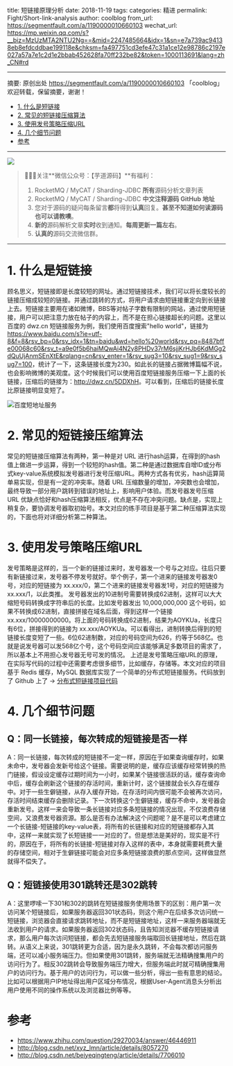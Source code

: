 title: 短链接原理分析
date: 2018-11-19
tags:
categories: 精进
permalink: Fight/Short-link-analysis
author: coolblog
from_url: https://segmentfault.com/a/1190000010660103
wechat_url: https://mp.weixin.qq.com/s?__biz=MzUzMTA2NTU2Ng==&mid=2247485664&idx=1&sn=e7a739ac94138eb8efdcddbae199118e&chksm=fa497751cd3efe47c31a1ce12e98786c2197e027a57a7e1c2d1e2bbab452628fa70ff232be82&token=1000113691&lang=zh_CN#rd

-------

摘要: 原创出处 https://segmentfault.com/a/1190000010660103 「coolblog」欢迎转载，保留摘要，谢谢！

- [1. 什么是短链接](http://www.iocoder.cn/Fight/Short-link-analysis/)
- [2. 常见的短链接压缩算法](http://www.iocoder.cn/Fight/Short-link-analysis/)
- [3. 使用发号策略压缩URL](http://www.iocoder.cn/Fight/Short-link-analysis/)
- [4. 几个细节问题](http://www.iocoder.cn/Fight/Short-link-analysis/)
- [参考](http://www.iocoder.cn/Fight/Short-link-analysis/)

-------

![](http://www.iocoder.cn/images/common/wechat_mp_2017_07_31.jpg)

> 🙂🙂🙂关注**微信公众号：【芋道源码】**有福利：
> 1. RocketMQ / MyCAT / Sharding-JDBC **所有**源码分析文章列表
> 2. RocketMQ / MyCAT / Sharding-JDBC **中文注释源码 GitHub 地址**
> 3. 您对于源码的疑问每条留言**都**将得到**认真**回复。**甚至不知道如何读源码也可以请教噢**。
> 4. **新的**源码解析文章**实时**收到通知。**每周更新一篇左右**。
> 5. **认真的**源码交流微信群。

-------

# 1. 什么是短链接

顾名思义，短链接即是长度较短的网址。通过短链接技术，我们可以将长度较长的链接压缩成较短的链接。并通过跳转的方式，将用户请求由短链接重定向到长链接上去。短链接主要用在诸如微博，BBS等对帖子字数有限制的网站，通过使用短链接，用户可以把注意力放在帖子的内容上，而不是在担心链接超长的问题。这里以百度的 dwz.cn 短链接服务为例，我们使用百度搜索"hello world"，链接为<https://www.baidu.com/s?ie=utf-8&f=8&rsv_bp=0&rsv_idx=1&tn=baidu&wd=hello%20world&rsv_pq=8487bffe00068c60&rsv_t=a9e0f5b6haiMQwAi4N2y8PHDv37rM6sjjKrHJb6KdMGg2dQuUjAnmSEnXtE&rqlang=cn&rsv_enter=1&rsv_sug3=10&rsv_sug1=9&rsv_sug7=100>，统计了一下，这条链接长度为230。如此长的链接占据微博篇幅不说，也会影响微博的美观度。这个时候我们可以使用百度短链接服务压缩一下上面的长链接，压缩后的链接为：<http://dwz.cn/5DDXhH>。可以看到，压缩后的链接长度比原链接明显变短了。

![百度短地址服务](http://static.iocoder.cn/82c24c527440483780bd21951e792de5)

# 2. 常见的短链接压缩算法

常见的短链接压缩算法有两种，第一种是对 URL 进行hash运算，在得到的hash值上做进一步运算，得到一个较短的hash值。第二种是通过数据库自增ID或分布式key-value系统模拟发号器进行发号压缩URL。两种方式各有优劣，hash运算简单易实现，但是有一定的冲突率。随着 URL 压缩数量的增加，冲突数也会增加，最终导致一部分用户跳转到错误的地址上，影响用户体验。而发号器发号压缩 URL 优缺点恰好和hash压缩算法相反，优点是不存在冲突问题。缺点是，实现上稍复杂，要协调发号器取初始号。本文对应的练手项目是基于第二种压缩算法实现的，下面也将对详细分析第二种算法。

# 3. 使用发号策略压缩URL

发号策略是这样的，当一个新的链接过来时，发号器发一个号与之对应。往后只要有新链接过来，发号器不停发号就好。举个例子，第一个进来的链接发号器发0号，对应的短链接为 xx.xxx/0，第二个进来的链接发号器发1号，对应的短链接为 xx.xxx/1，以此类推。
发号器发出的10进制号需要转换成62进制，这样可以大大缩短号码转换成字符串后的长度。比如发号器发出 10,000,000,000 这个号码，如果不转换成62进制，直接拼接在域名后面，得到这样一个链接 xx.xxx/10000000000。将上面的号码转换成62进制，结果为AOYKUa，长度只有6位，拼接得到的链接为 xx.xxx/AOYKUa。可以看得出，进制转换后得到的短链接长度变短了一些。6位62进制数，对应的号码空间为626，约等于568亿。也就是说发号器可以发568亿个号，这个号码空间应该能够满足多数项目的需求了，所以基本上不用担心发号器无号可发的情况。
上述是发号策略压缩URL的原理，在实际写代码的过程中还需要考虑很多细节，比如缓存，存储等。本文对应的项目基于 Redis 缓存，MySQL 数据库实现了一个简单的分布式短链接服务。代码放到了 Github 上了 -> [分布式短链接项目代码](https://github.com/code4wt/short-url)

# 4. 几个细节问题

## Q：同一长链接，每次转成的短链接是否一样

A：同一长链接，每次转成的短链接不一定一样，原因在于如果查询缓存时，如果未命中，发号器会发新号给这个链接。需要说明的是，缓存应该缓存经常转换的热门链接，假设设定缓存过期时间为一小时，如果某个链接很活跃的话，缓存查询命中后，缓存会刷新这个链接的存活时间，重新计时，这个链接就会长久存在缓存中。对于一些生僻链接，从存入缓存开始，在存活时间内很可能不会被再次访问，存活时间结束缓存会删除记录。下一次转换这个生僻链接，缓存不命中，发号器会重新发号。这样一来会导致一条长链接对应多条短链接的情况出现，不仅浪费存储空间，又浪费发号器资源。那么是否有办法解决这个问题呢？是不是可以考虑建立一个长链接-短链接的key-value表，将所有的长链接和对应的短链接都存入其中，这样一来就实现了长短链接一一对应的了。但是想法是美好的，现实是不行的，原因在于，将所有的长链接-短链接对存入这样的表中，本身就需要耗费大量的存储空间，相对于生僻链接可能会对应多条短链接浪费的那点空间，这样做显然就得不偿失了。

## Q：短链接使用301跳转还是302跳转

A：这里啰嗦一下301和302的跳转在短链接服务使用场景下的区别：用户第一次访问某个短链接后，如果服务器返回301状态码，则这个用户在后续多次访问统一短链接，浏览器会直接请求跳转地址，而不是短链接地址，这样一来服务器端就无法收到用户的请求。如果服务器返回302状态码，且告知浏览器不缓存短链接请求，那么用户每次访问短链接，都会先去短链接服务端取回长链接地址，然后在跳转。从语义上来说，301跳转更为合适，因为是永久跳转，不会每次都访问服务端，还可以减小服务端压力。但如果使用301跳转，服务端就无法精确搜集用户的访问行为了。相反302跳转会导致服务端压力增大，但服务端此时就可精确搜集用户的访问行为。基于用户的访问行为，可以做一些分析，得出一些有意思的结论。比如可以根据用户IP地址得出用户区域分布情况，根据User-Agent消息头分析出用户使用不同的操作系统以及浏览器比例等等。

# 参考

* <https://www.zhihu.com/question/29270034/answer/46446911>
* <http://blog.csdn.net/xyz_lmn/article/details/8057270>
* <http://blog.csdn.net/beiyeqingteng/article/details/7706010>